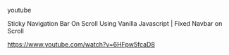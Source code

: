 youtube

Sticky Navigation Bar On Scroll Using Vanilla Javascript | Fixed Navbar on Scroll

https://www.youtube.com/watch?v=6HFpw5fcaD8